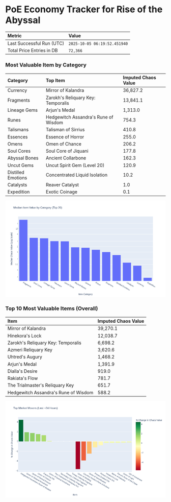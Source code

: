 # PoE Economy Tracker for Rise of the Abyssal

<!-- START_MAINTENANCE -->
| Metric | Value |
|:---|:---|
| Last Successful Run (UTC) | `2025-10-05 06:19:52.451940` |
| Total Price Entries in DB | `72,366` |

<!-- END_MAINTENANCE -->

<!-- START_DATAFRAME_DEBUG -->
<!-- END_DATAFRAME_DEBUG -->

<!-- START_CATEGORY_ANALYSIS -->
### Most Valuable Item by Category
| Category | Top Item | Imputed Chaos Value |
| :--- | :--- | :--- |
| Currency | Mirror of Kalandra | 36,827.2 |
| Fragments | Zarokh's Reliquary Key: Temporalis | 13,841.1 |
| Lineage Gems | Arjun's Medal | 1,313.0 |
| Runes | Hedgewitch Assandra's Rune of Wisdom | 754.3 |
| Talismans | Talisman of Sirrius | 410.8 |
| Essences | Essence of Horror | 255.0 |
| Omens | Omen of Chance | 206.2 |
| Soul Cores | Soul Core of Jiquani | 177.8 |
| Abyssal Bones | Ancient Collarbone | 162.3 |
| Uncut Gems | Uncut Spirit Gem (Level 20) | 120.9 |
| Distilled Emotions | Concentrated Liquid Isolation | 10.2 |
| Catalysts | Reaver Catalyst | 1.0 |
| Expedition | Exotic Coinage | 0.1 |


![Category Analysis Chart](charts/category_analysis.png)
<!-- END_ANALYSIS -->

<!-- START_ANALYSIS -->
### Top 10 Most Valuable Items (Overall)
| Item | Imputed Chaos Value |
| :--- | :--- |
| Mirror of Kalandra | 39,270.1 |
| Hinekora's Lock | 12,038.7 |
| Zarokh's Reliquary Key: Temporalis | 6,698.2 |
| Azmeri Reliquary Key | 3,620.6 |
| Uhtred's Augury | 1,468.2 |
| Arjun's Medal | 1,391.9 |
| Dialla's Desire | 919.0 |
| Rakiata's Flow | 781.7 |
| The Trialmaster's Reliquary Key | 651.7 |
| Hedgewitch Assandra's Rune of Wisdom | 588.2 |


![Market Movers Chart](charts/market_movers.png)
<!-- END_ANALYSIS -->
